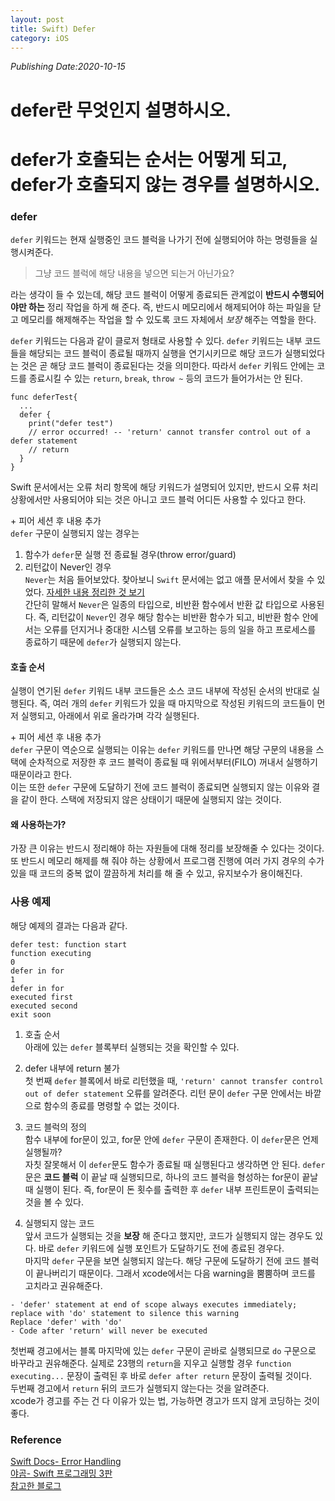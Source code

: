 ```yaml
---
layout: post
title: Swift) Defer
category: iOS
---
```

*Publishing Date:2020-10-15*
# defer란 무엇인지 설명하시오.
# defer가 호출되는 순서는 어떻게 되고, defer가 호출되지 않는 경우를 설명하시오.

### defer
`defer` 키워드는 현재 실행중인 코드 블럭을 나가기 전에 실행되어야 하는 명령들을 실행시켜준다.
> 그냥 코드 블럭에 해당 내용을 넣으면 되는거 아닌가요?

라는 생각이 들 수 있는데, 해당 코드 블럭이 어떻게 종료되든 관계없이 **반드시 수행되어야만 하는** 정리 작업을 하게 해 준다. 즉, 반드시 메모리에서 해제되어야 하는 파일을 닫고 메모리를 해제해주는 작업을 할 수 있도록 코드 자체에서 *보장* 해주는 역할을 한다.  

`defer` 키워드는 다음과 같이 클로저 형태로 사용할 수 있다. `defer` 키워드는 내부 코드들을 해당되는 코드 블럭이 종료될 때까지 실행을 연기시키므로 해당 코드가 실행되었다는 것은 곧 해당 코드 블럭이 종료된다는 것을 의미한다. 따라서 `defer` 키워드 안에는 코드를 종료시킬 수 있는 `return`, `break`, `throw ~` 등의 코드가 들어가서는 안 된다.

```
func deferTest{
  ...
  defer {
    print("defer test")
    // error occurred! -- 'return' cannot transfer control out of a defer statement
    // return
  }
}
```

Swift 문서에서는 오류 처리 항목에 해당 키워드가 설명되어 있지만, 반드시 오류 처리 상황에서만 사용되어야 되는 것은 아니고 코드 블럭 어디든 사용할 수 있다고 한다.   

\+ 피어 세션 후 내용 추가   
`defer` 구문이 실행되지 않는 경우는  
1. 함수가 `defer`문 실행 전 종료될 경우(throw error/guard)
2. 리턴값이 Never인 경우  
`Never`는 처음 들어보았다. 찾아보니 `Swift`
 문서에는 없고 애플 문서에서 찾을 수 있었다. [자세한 내용 정리한 것 보기](https://devejs.github.io/ios/2020/10/16/swift-never.html)  <!-- 틀린 내용 정정-->  
 간단히 말해서 `Never`은 일종의 타입으로, 비반환 함수에서 반환 값 타입으로 사용된다. 즉, 리턴값이 `Never`인 경우 해당 함수는 비반환 함수가 되고, 비반환 함수 안에서는 오류를 던지거나 중대한 시스템 오류를 보고하는 등의 일을 하고 프로세스를 종료하기 때문에 `defer`가 실행되지 않는다.  

#### 호출 순서
실행이 연기된 `defer` 키워드 내부 코드들은 소스 코드 내부에 작성된 순서의 반대로 실행된다. 즉, 여러 개의 `defer` 키워드가 있을 때 마지막으로 작성된 키워드의 코드들이 먼저 실행되고, 아래에서 위로 올라가며 각각 실행된다.  

\+ 피어 세션 후 내용 추가   
`defer` 구문이 역순으로 실행되는 이유는 `defer` 키워드를 만나면 해당 구문의 내용을 스택에 순차적으로 저장한 후 코드 블럭이 종료될 때 위에서부터(FILO) 꺼내서 실행하기 때문이라고 한다.   
이는 또한 `defer` 구문에 도달하기 전에 코드 블럭이 종료되면 실행되지 않는 이유와 결을 같이 한다. 스택에 저장되지 않은 상태이기 때문에 실행되지 않는 것이다.

#### 왜 사용하는가?
가장 큰 이유는 반드시 정리해야 하는 자원들에 대해 정리를 보장해줄 수 있다는 것이다. 또 반드시 메모리 해제를 해 줘야 하는 상황에서 프로그램 진행에 여러 가지 경우의 수가 있을 때 코드의 중복 없이 깔끔하게 처리를 해 줄 수 있고, 유지보수가 용이해진다.

### 사용 예제
<script src="https://gist.github.com/devejs/e1ddf4b4d664fd594449a93e22433c2a.js"></script>  

해당 예제의 결과는 다음과 같다.
```
defer test: function start
function executing
0
defer in for
1
defer in for
executed first
executed second
exit soon
```

1. 호출 순서  
아래에 있는 `defer` 블록부터 실행되는 것을 확인할 수 있다.  

2. defer 내부에 return 불가  
첫 번째 `defer` 블록에서 바로 리턴했을 때, `'return' cannot transfer control out of defer statement` 오류를 알려준다. 리턴 문이 `defer` 구문 안에서는 바깥으로 함수의 종료를 명령할 수 없는 것이다.

3. 코드 블럭의 정의  
함수 내부에 for문이 있고, for문 안에 `defer` 구문이 존재한다. 이 `defer`문은 언제 실행될까?   
자칫 잘못해서 이 `defer`문도 함수가 종료될 때 실행된다고 생각하면 안 된다. `defer`문은 **코드 블럭** 이 끝날 때 실행되므로, 하나의 코드 블럭을 형성하는 for문이 끝날 때 실행이 된다. 즉, for문이 돈 횟수를 출력한 후 `defer` 내부 프린트문이 출력되는 것을 볼 수 있다.

4. 실행되지 않는 코드  
앞서 코드가 실행되는 것을 **보장** 해 준다고 했지만, 코드가 실행되지 않는 경우도 있다. 바로 `defer` 키워드에 실행 포인트가 도달하기도 전에 종료된 경우다.  
마지막 `defer` 구문을 보면 실행되지 않는다. 해당 구문에 도달하기 전에 코드 블럭이 끝나버리기 때문이다. 그래서 xcode에서는 다음 warning을 뿜뿜하며 코드를 고치라고 권유해준다.
```
- 'defer' statement at end of scope always executes immediately; replace with 'do' statement to silence this warning
Replace 'defer' with 'do'
- Code after 'return' will never be executed
```

첫번째 경고에서는 블록 마지막에 있는 `defer` 구문이 곧바로 실행되므로 `do` 구문으로 바꾸라고 권유해준다. 실제로 23행의 `return`을 지우고 실행할 경우 `function executing...` 문장이 출력된 후 바로 `defer after return` 문장이 출력될 것이다.   
두번째 경고에서 `return` 뒤의 코드가 실행되지 않는다는 것을 알려준다.  
xcode가 경고를 주는 건 다 이유가 있는 법, 가능하면 경고가 뜨지 않게 코딩하는 것이 좋다.

### Reference
[Swift Docs- Error Handling](https://docs.swift.org/swift-book/LanguageGuide/ErrorHandling.html)  
[야곰- Swift 프로그래밍 3판]()  
[참고한 블로그](https://swieeft.github.io/2020/02/26/defer.html)
